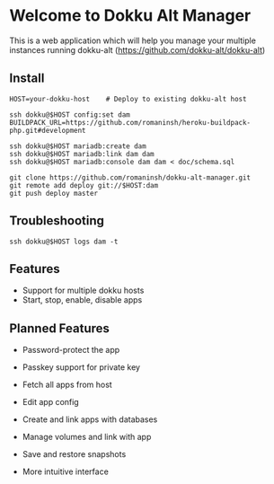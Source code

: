 Welcome to Dokku Alt Manager
============================

This is a web application which will help you manage your
multiple instances running dokku-alt (https://github.com/dokku-alt/dokku-alt)


Install
-------

    HOST=your-dokku-host    # Deploy to existing dokku-alt host

    ssh dokku@$HOST config:set dam BUILDPACK_URL=https://github.com/romaninsh/heroku-buildpack-php.git#development

    ssh dokku@$HOST mariadb:create dam
    ssh dokku@$HOST mariadb:link dam dam
    ssh dokku@$HOST mariadb:console dam dam < doc/schema.sql

    git clone https://github.com/romaninsh/dokku-alt-manager.git
    git remote add deploy git://$HOST:dam
    git push deploy master

Troubleshooting
----------------

    ssh dokku@$HOST logs dam -t

Features
--------

 - Support for multiple dokku hosts
 - Start, stop, enable, disable apps

Planned Features
----------------

 - Password-protect the app
 - Passkey support for private key
 - Fetch all apps from host
 - Edit app config
 - Create and link apps with databases
 - Manage volumes and link with app

 - Save and restore snapshots
 - More intuitive interface


